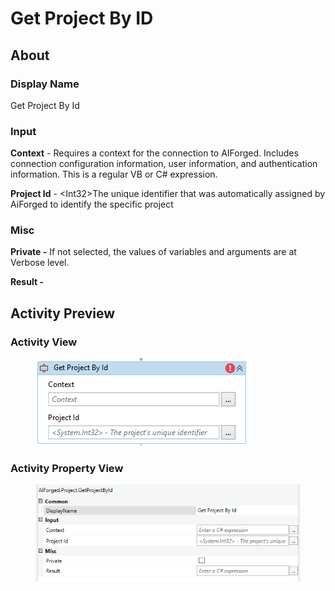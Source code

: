 # Get Project By ID

## About

### Display Name

Get Project By Id

### Input

**Context** - Requires a context for the connection to AIForged. Includes connection configuration information, user information, and authentication information. This is a regular VB or C# expression.

**Project Id** - \<Int32>The unique identifier that was automatically assigned by AiForged to identify the specific project

### Misc

**Private -** If not selected, the values of variables and arguments are at Verbose level.

**Result -**

## Activity Preview

### Activity View

<figure><img src="../../../assets/image (108) (1).png" alt=""><figcaption></figcaption></figure>

### Activity Property View

<figure><img src="../../../assets/image (8) (6).png" alt=""><figcaption></figcaption></figure>

